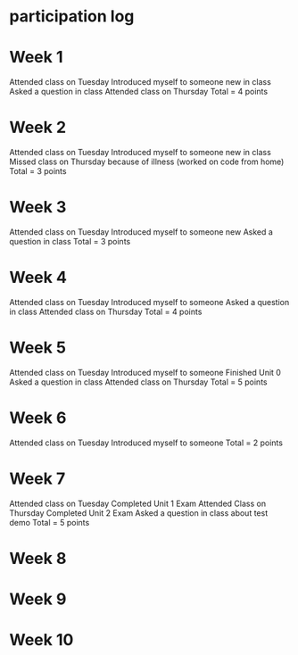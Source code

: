 # participation log


# Week 1
Attended class on Tuesday
Introduced myself to someone new in class
Asked a question in class
Attended class on Thursday
Total = 4 points

# Week 2
Attended class on Tuesday
Introduced myself to someone new in class
Missed class on Thursday because of illness (worked on code from home)
Total = 3 points

# Week 3
Attended class on Tuesday
Introduced myself to someone new
Asked a question in class
Total = 3 points

# Week 4
Attended class on Tuesday 
Introduced myself to someone
Asked a question in class
Attended class on Thursday
Total = 4 points

# Week 5
Attended class on Tuesday
Introduced myself to someone
Finished Unit 0
Asked a question in class
Attended class on Thursday
Total = 5 points

# Week 6
Attended class on Tuesday
Introduced myself to someone
Total = 2 points

# Week 7
Attended class on Tuesday
Completed Unit 1 Exam
Attended Class on Thursday
Completed Unit 2 Exam
Asked a question in class about test demo
Total = 5 points

# Week 8

# Week 9

# Week 10

